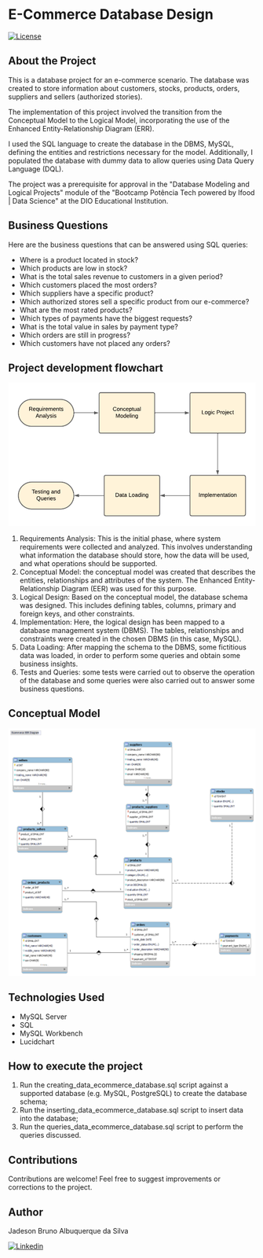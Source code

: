 # E-Commerce Database Design 

[![License](https://img.shields.io/npm/l/react)](https://github.com/JadesonBruno/ecommerce-database-design/blob/main/LICENSE) 

## About the Project

This is a database project for an e-commerce scenario. The database was created to store information about customers, stocks, products, orders, suppliers and sellers (authorized stories).

The implementation of this project involved the transition from the Conceptual Model to the Logical Model, incorporating the use of the Enhanced Entity-Relationship Diagram (ERR).

I used the SQL language to create the database in the DBMS, MySQL, defining the entities and restrictions necessary for the model. Additionally, I populated the database with dummy data to allow queries using Data Query Language (DQL).

The project was a prerequisite for approval in the "Database Modeling and Logical Projects" module of the "Bootcamp Potência Tech powered by Ifood | Data Science" at the DIO Educational Institution.

## Business Questions

Here are the business questions that can be answered using SQL queries:

- Where is a product located in stock?
- Which products are low in stock?
- What is the total sales revenue to customers in a given period?
- Which customers placed the most orders?
- Which suppliers have a specific product?
- Which authorized stores sell a specific product from our e-commerce?
- What are the most rated products?
- Which types of payments have the biggest requests?
- What is the total value in sales by payment type?
- Which orders are still in progress?
- Which customers have not placed any orders?



## Project development flowchart
![Project Development Flowchart](https://github.com/JadesonBruno/ecommerce-database-design/blob/main/assets/project_development_flowchart.png)

1. Requirements Analysis: This is the initial phase, where system requirements were collected and analyzed. This involves understanding what information the database should store, how the data will be used, and what operations should be supported.
2. Conceptual Model: the conceptual model was created that describes the entities, relationships and attributes of the system. The Enhanced Entity-Relationship Diagram (EER) was used for this purpose.
3. Logical Design: Based on the conceptual model, the database schema was designed. This includes defining tables, columns, primary and foreign keys, and other constraints.
4. Implementation: Here, the logical design has been mapped to a database management system (DBMS). The tables, relationships and constraints were created in the chosen DBMS (in this case, MySQL).
5. Data Loading: After mapping the schema to the DBMS, some fictitious data was loaded, in order to perform some queries and obtain some business insights.
6. Tests and Queries: some tests were carried out to observe the operation of the database and some queries were also carried out to answer some business questions.

## Conceptual Model
![Modelo Conceitual](https://github.com/JadesonBruno/ecommerce-database-design/blob/main/assets/ecommerce_eer_diagram.png)

## Technologies Used

- MySQL Server
- SQL
- MySQL Workbench
- Lucidchart

## How to execute the project

1. Run the creating_data_ecommerce_database.sql script against a supported database (e.g. MySQL, PostgreSQL) to create the database schema;
2. Run the inserting_data_ecommerce_database.sql script to insert data into the database;
3. Run the queries_data_ecommerce_database.sql script to perform the queries discussed.

## Contributions

Contributions are welcome! Feel free to suggest improvements or corrections to the project.

## Author

Jadeson Bruno Albuquerque da Silva

[![Linkedin](https://img.shields.io/badge/LinkedIn-0077B5?style=for-the-badge&logo=linkedin&logoColor=white)](https://www.linkedin.com/in/jadeson-bruno-228450101/)

